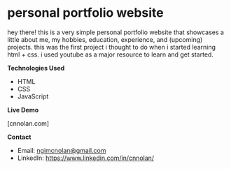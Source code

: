 # personal portfolio website

hey there! this is a very simple personal portfolio website that showcases a little about me, my hobbies, education, experience, and (upcoming) projects. this was the first project i thought to do when i started learning html + css. i used youtube as a major resource to learn and get started. 

**Technologies Used**

* HTML
* CSS
* JavaScript

**Live Demo**

[cnnolan.com]

**Contact**
* Email: ngimcnolan@gmail.com
* LinkedIn: https://www.linkedin.com/in/cnnolan/
